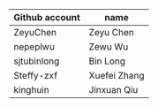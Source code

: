 | Github account | name |
|---|---|
| ZeyuChen | Zeyu Chen |
| nepeplwu | Zewu Wu |
| sjtubinlong | Bin Long |
| Steffy-zxf | Xuefei Zhang |
| kinghuin | Jinxuan Qiu |
